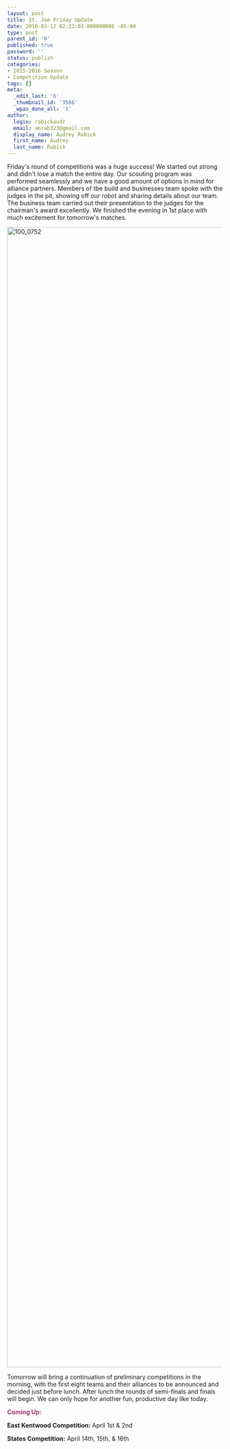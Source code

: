 ```yaml
---
layout: post
title: St. Joe Friday Update
date: 2016-03-12 02:23:03.000000000 -05:00
type: post
parent_id: '0'
published: true
password: ''
status: publish
categories:
- 2015-2016 Season
- Competition Update
tags: []
meta:
  _edit_last: '6'
  _thumbnail_id: '3566'
  _wpas_done_all: '1'
author:
  login: rabickaudr
  email: amrab323@gmail.com
  display_name: Audrey Rabick
  first_name: Audrey
  last_name: Rabick
---
```

<p>Friday's round of competitions was a huge success! We started out strong and didn't lose a match the entire day. Our scouting program was performed seamlessly and we have a good amount of options in mind for alliance partners. Members of tbe build and businesses team spoke with the judges in the pit, showing off our robot and sharing details about our team. The business team carried out their presentation to the judges for the chairman's award excellently. We finished the evening in 1st place with much excitement for tomorrow's matches.</p>
<p><a href="http://strykeforce.org/wp-content/uploads/2016/03/100_0752.jpg" rel="attachment wp-att-3565"><img class="aligncenter size-full wp-image-3565" src="{{ site.baseurl }}/assets/images/100_0752.jpg" alt="100_0752" width="4000" height="2664" /></a></p>
<p>Tomorrow will bring a continuation of preliminary competitions in the morning, with the first eight teams and their alliances to be announced and decided just before lunch. After lunch the rounds of semi-finals and finals will begin. We can only hope for another fun, productive day like today.</p>
<p><span style="color: #993366;"><strong>Coming Up:</strong></span></p>
<p><strong>East Kentwood Competition:</strong> April 1st &amp; 2nd</p>
<p><strong>States Competition:</strong> April 14th, 15th, &amp; 16th</p>
